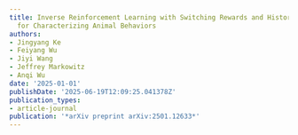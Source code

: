 ```yaml
---
title: Inverse Reinforcement Learning with Switching Rewards and History Dependency
  for Characterizing Animal Behaviors
authors:
- Jingyang Ke
- Feiyang Wu
- Jiyi Wang
- Jeffrey Markowitz
- Anqi Wu
date: '2025-01-01'
publishDate: '2025-06-19T12:09:25.041378Z'
publication_types:
- article-journal
publication: '*arXiv preprint arXiv:2501.12633*'
---
```

